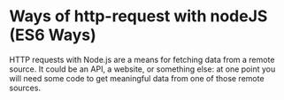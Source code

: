 # Ways of http-request with nodeJS (ES6 Ways)
HTTP requests with Node.js are a means for fetching data from a remote source. It could be an API, a website, or something else: at one point you will need some code to get meaningful data from one of those remote sources.
